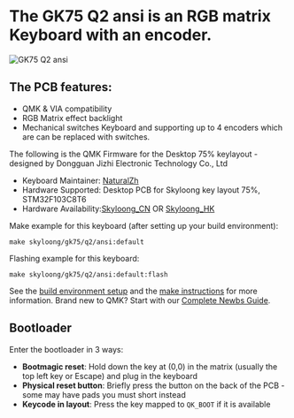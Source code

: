 # The GK75 Q2 ansi is an RGB matrix Keyboard with an encoder.

![GK75 Q2 ansi](https://i.imgur.com/G9PrQtth.png)

## The PCB features:
* QMK & VIA compatibility
* RGB Matrix effect backlight
* Mechanical switches Keyboard and supporting up to 4 encoders which are can be replaced with switches.


The following is the QMK Firmware for the Desktop 75% keylayout -  designed by Dongguan Jizhi Electronic Technology Co., Ltd

* Keyboard Maintainer: [NaturalZh](https://github.com/NaturalZh)
* Hardware Supported: Desktop PCB for Skyloong key layout 75%, STM32F103C8T6
* Hardware Availability:[Skyloong_CN]( http://www.skyloong.com.cn) OR [Skyloong_HK](https://skyloongtech.com)

Make example for this keyboard (after setting up your build environment):

    make skyloong/gk75/q2/ansi:default

Flashing example for this keyboard:

    make skyloong/gk75/q2/ansi:default:flash

See the [build environment setup](https://docs.qmk.fm/#/getting_started_build_tools) and the [make instructions](https://docs.qmk.fm/#/getting_started_make_guide) for more information. Brand new to QMK? Start with our [Complete Newbs Guide](https://docs.qmk.fm/#/newbs).

## Bootloader

Enter the bootloader in 3 ways:

* **Bootmagic reset**: Hold down the key at (0,0) in the matrix (usually the top left key or Escape) and plug in the keyboard
* **Physical reset button**: Briefly press the button on the back of the PCB - some may have pads you must short instead
* **Keycode in layout**: Press the key mapped to `QK_BOOT` if it is available
